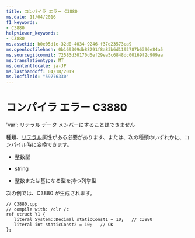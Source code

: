 ```yaml
---
title: コンパイラ エラー C3880
ms.date: 11/04/2016
f1_keywords:
- C3880
helpviewer_keywords:
- C3880
ms.assetid: b0e05d1e-32d0-4034-9246-f37d23573ea9
ms.openlocfilehash: 0b169309db88291f8a83b6d1192787b6396e84a5
ms.sourcegitcommit: 72583d30170d6ef29ea5c6848dc00169f2c909aa
ms.translationtype: MT
ms.contentlocale: ja-JP
ms.lasthandoff: 04/18/2019
ms.locfileid: "59776330"
---
```

# <a name="compiler-error-c3880"></a>コンパイラ エラー C3880

'var': リテラル データ メンバーにすることはできません

種類、[リテラル](../../extensions/literal-cpp-component-extensions.md)属性がある必要があります、または、次の種類のいずれかに、コンパイル時に変換できます。

- 整数型

- string

- 整数または基になる型を持つ列挙型

次の例では、C3880 が生成されます。

```
// C3880.cpp
// compile with: /clr /c
ref struct Y1 {
   literal System::Decimal staticConst1 = 10;   // C3880
   literal int staticConst2 = 10;   // OK
};
```